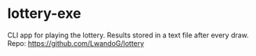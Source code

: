 # lottery-exe
CLI app for playing the lottery.
Results stored in a text file after every draw.
Repo: https://github.com/LwandoG/lottery
